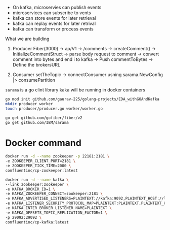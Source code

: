 - On kafka, microservies can publish events
- microservices can subscribe to vents
- kafka can store events for later retrieval
- kafka can replay events for later retrival
- kafka can transform or process events


What we are building
1. Producer
Fiber(3000) -> ap/V1 -> /comments -> createComment() -> InitializeCommentStruct -> parse body request to comment -> convert comment into bytes and end i to kafka -> Push commentToBytes -> Define the brokersURL

2. Consumer
setTheTopic -> connectConsumer usning sarama.NewConfig
    |> consumePartition


`sarama` is a go clint library
kaka will be running in docker containers 

```bash
go mod init github.com/gaurav-225/golang-projects/EDA_withGOAndKafka
mkdir producer worker
touch producer/producer.go worker/worker.go
```

```bash
go get github.com/gofiber/fiber/v2
go get github.com/IBM/sarama
```


# Docker command
```bash
docker run -d --name zookeeper -p 22181:2181 \
-e ZOOKEEPER_CLIENT_PORT=2181 \
-e ZOOKEEPER_TICK_TIME=2000 \
confluentinc/cp-zookeeper:latest
```

```bash
docker run -d --name kafka \
--link zookeeper:zookeeper \
-e KAFKA_BROKER_ID=1 \
-e KAFKA_ZOOKEEPER_CONNECT=zookeeper:2181 \
-e KAFKA_ADVERTISED_LISTENERS=PLAINTEXT://kafka:9092,PLAINTEXT_HOST://localhost:29092 \
-e KAFKA_LISTENER_SECURITY_PROTOCOL_MAP=PLAINTEXT:PLAINTEXT,PLAINTEXT_HOST:PLAINTEXT \
-e KAFKA_INTER_BROKER_LISTENER_NAME=PLAINTEXT \
-e KAFKA_OFFSETS_TOPIC_REPLICATION_FACTOR=1 \
-p 29092:29092 \
confluentinc/cp-kafka:latest
```